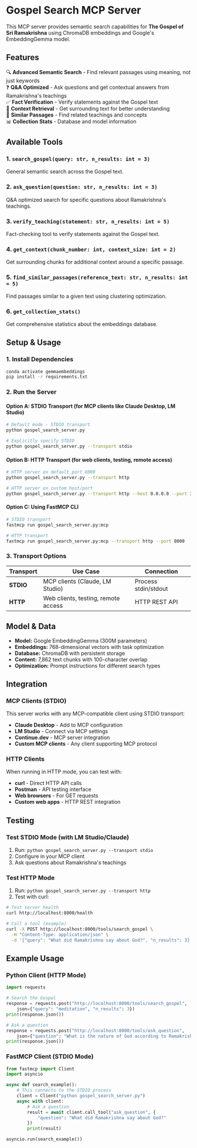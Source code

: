 # Gospel Search MCP Server

This MCP server provides semantic search capabilities for **The Gospel of Sri Ramakrishna** using ChromaDB embeddings and Google's EmbeddingGemma model.

## Features

🔍 **Advanced Semantic Search** - Find relevant passages using meaning, not just keywords  
❓ **Q&A Optimized** - Ask questions and get contextual answers from Ramakrishna's teachings  
✅ **Fact Verification** - Verify statements against the Gospel text  
📑 **Context Retrieval** - Get surrounding text for better understanding  
🔗 **Similar Passages** - Find related teachings and concepts  
📊 **Collection Stats** - Database and model information  

## Available Tools

### 1. `search_gospel(query: str, n_results: int = 3)`
General semantic search across the Gospel text.

### 2. `ask_question(question: str, n_results: int = 3)`  
Q&A optimized search for specific questions about Ramakrishna's teachings.

### 3. `verify_teaching(statement: str, n_results: int = 5)`
Fact-checking tool to verify statements against the Gospel text.

### 4. `get_context(chunk_number: int, context_size: int = 2)`
Get surrounding chunks for additional context around a specific passage.

### 5. `find_similar_passages(reference_text: str, n_results: int = 5)`
Find passages similar to a given text using clustering optimization.

### 6. `get_collection_stats()`
Get comprehensive statistics about the embeddings database.

## Setup & Usage

### 1. Install Dependencies
```bash
conda activate gemmaembeddings
pip install -r requirements.txt
```

### 2. Run the Server

#### Option A: STDIO Transport (for MCP clients like Claude Desktop, LM Studio)
```bash
# Default mode - STDIO transport
python gospel_search_server.py

# Explicitly specify STDIO
python gospel_search_server.py --transport stdio
```

#### Option B: HTTP Transport (for web clients, testing, remote access)
```bash
# HTTP server on default port 8000
python gospel_search_server.py --transport http

# HTTP server on custom host/port
python gospel_search_server.py --transport http --host 0.0.0.0 --port 3000
```

#### Option C: Using FastMCP CLI
```bash
# STDIO transport
fastmcp run gospel_search_server.py:mcp

# HTTP transport
fastmcp run gospel_search_server.py:mcp --transport http --port 8000
```

### 3. Transport Options

| Transport | Use Case | Connection |
|-----------|----------|------------|
| **STDIO** | MCP clients (Claude, LM Studio) | Process stdin/stdout |
| **HTTP** | Web clients, testing, remote access | HTTP REST API |

## Model & Data

- **Model:** Google EmbeddingGemma (300M parameters)
- **Embeddings:** 768-dimensional vectors with task optimization
- **Database:** ChromaDB with persistent storage
- **Content:** 7,862 text chunks with 100-character overlap
- **Optimization:** Prompt instructions for different search types

## Integration

### MCP Clients (STDIO)
This server works with any MCP-compatible client using STDIO transport:
- **Claude Desktop** - Add to MCP configuration
- **LM Studio** - Connect via MCP settings
- **Continue.dev** - MCP server integration
- **Custom MCP clients** - Any client supporting MCP protocol

### HTTP Clients
When running in HTTP mode, you can test with:
- **curl** - Direct HTTP API calls
- **Postman** - API testing interface
- **Web browsers** - For GET requests
- **Custom web apps** - HTTP REST integration

## Testing

### Test STDIO Mode (with LM Studio/Claude)
1. Run: `python gospel_search_server.py --transport stdio`
2. Configure in your MCP client
3. Ask questions about Ramakrishna's teachings

### Test HTTP Mode
1. Run: `python gospel_search_server.py --transport http`
2. Test with curl:
```bash
# Test server health
curl http://localhost:8000/health

# Call a tool (example)
curl -X POST http://localhost:8000/tools/search_gospel \
  -H "Content-Type: application/json" \
  -d '{"query": "What did Ramakrishna say about God?", "n_results": 3}'
```

## Example Usage

### Python Client (HTTP Mode)
```python
import requests

# Search the Gospel
response = requests.post("http://localhost:8000/tools/search_gospel", 
    json={"query": "meditation", "n_results": 3})
print(response.json())

# Ask a question
response = requests.post("http://localhost:8000/tools/ask_question",
    json={"question": "What is the nature of God according to Ramakrishna?"})
print(response.json())
```

### FastMCP Client (STDIO Mode)
```python
from fastmcp import Client
import asyncio

async def search_example():
    # This connects to the STDIO process
    client = Client("python gospel_search_server.py")
    async with client:
        # Ask a question
        result = await client.call_tool("ask_question", {
            "question": "What did Ramakrishna say about God?"
        })
        print(result)

asyncio.run(search_example())
```
